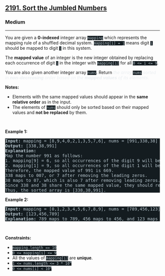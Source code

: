 <h2><a href="https://leetcode.com/problems/sort-the-jumbled-numbers/">2191. Sort the Jumbled Numbers</a></h2><h3>Medium</h3><hr><div style="border-color: rgb(91, 119, 134) !important;"><p style="border-color: rgb(92, 122, 137) !important;">You are given a <strong style="border-color: rgb(92, 122, 137) !important;">0-indexed</strong> integer array <code style="background-color: rgb(20, 28, 32) !important; color: rgb(183, 198, 205) !important; border-color: rgb(84, 109, 121) !important;">mapping</code> which represents the mapping rule of a shuffled decimal system. <code style="background-color: rgb(20, 28, 32) !important; color: rgb(183, 198, 205) !important; border-color: rgb(84, 109, 121) !important;">mapping[i] = j</code> means digit <code style="background-color: rgb(20, 28, 32) !important; color: rgb(183, 198, 205) !important; border-color: rgb(84, 109, 121) !important;">i</code> should be mapped to digit <code style="background-color: rgb(20, 28, 32) !important; color: rgb(183, 198, 205) !important; border-color: rgb(84, 109, 121) !important;">j</code> in this system.</p>

<p style="border-color: rgb(92, 122, 137) !important;">The <strong style="border-color: rgb(92, 122, 137) !important;">mapped value</strong> of an integer is the new integer obtained by replacing each occurrence of digit <code style="background-color: rgb(20, 28, 32) !important; color: rgb(183, 198, 205) !important; border-color: rgb(84, 109, 121) !important;">i</code> in the integer with <code style="background-color: rgb(20, 28, 32) !important; color: rgb(183, 198, 205) !important; border-color: rgb(84, 109, 121) !important;">mapping[i]</code> for all <code style="background-color: rgb(20, 28, 32) !important; color: rgb(183, 198, 205) !important; border-color: rgb(84, 109, 121) !important;">0 &lt;= i &lt;= 9</code>.</p>

<p style="border-color: rgb(92, 122, 137) !important;">You are also given another integer array <code style="background-color: rgb(20, 28, 32) !important; color: rgb(183, 198, 205) !important; border-color: rgb(84, 109, 121) !important;">nums</code>. Return <em style="color: rgb(234, 238, 241) !important; border-color: rgb(92, 122, 137) !important;">the array </em><code style="background-color: rgb(20, 28, 32) !important; color: rgb(183, 198, 205) !important; border-color: rgb(84, 109, 121) !important;">nums</code><em style="color: rgb(234, 238, 241) !important; border-color: rgb(92, 122, 137) !important;"> sorted in <strong style="border-color: rgb(92, 122, 137) !important;">non-decreasing</strong> order based on the <strong style="border-color: rgb(92, 122, 137) !important;">mapped values</strong> of its elements.</em></p>

<p style="border-color: rgb(92, 122, 137) !important;"><strong style="border-color: rgb(92, 122, 137) !important;">Notes:</strong></p>

<ul style="border-color: rgb(91, 119, 134) !important;">
	<li style="border-color: rgb(92, 122, 137) !important;">Elements with the same mapped values should appear in the <strong style="border-color: rgb(92, 122, 137) !important;">same relative order</strong> as in the input.</li>
	<li style="border-color: rgb(92, 122, 137) !important;">The elements of <code style="background-color: rgb(20, 28, 32) !important; color: rgb(183, 198, 205) !important; border-color: rgb(84, 109, 121) !important;">nums</code> should only be sorted based on their mapped values and <strong style="border-color: rgb(92, 122, 137) !important;">not be replaced</strong> by them.</li>
</ul>

<p style="border-color: rgb(92, 122, 137) !important;">&nbsp;</p>
<p style="border-color: rgb(92, 122, 137) !important;"><strong class="example" style="border-color: rgb(92, 122, 137) !important;">Example 1:</strong></p>

<pre style="background-color: rgb(20, 28, 32) !important; color: rgb(183, 198, 206) !important; border-color: rgb(83, 109, 122) !important;"><strong style="border-color: rgb(91, 119, 134) !important;">Input:</strong> mapping = [8,9,4,0,2,1,3,5,7,6], nums = [991,338,38]
<strong style="border-color: rgb(91, 119, 134) !important;">Output:</strong> [338,38,991]
<strong style="border-color: rgb(91, 119, 134) !important;">Explanation:</strong> 
Map the number 991 as follows:
1. mapping[9] = 6, so all occurrences of the digit 9 will become 6.
2. mapping[1] = 9, so all occurrences of the digit 1 will become 9.
Therefore, the mapped value of 991 is 669.
338 maps to 007, or 7 after removing the leading zeros.
38 maps to 07, which is also 7 after removing leading zeros.
Since 338 and 38 share the same mapped value, they should remain in the same relative order, so 338 comes before 38.
Thus, the sorted array is [338,38,991].
</pre>

<p style="border-color: rgb(92, 122, 137) !important;"><strong class="example" style="border-color: rgb(92, 122, 137) !important;">Example 2:</strong></p>

<pre style="background-color: rgb(20, 28, 32) !important; color: rgb(183, 198, 206) !important; border-color: rgb(83, 109, 122) !important;"><strong style="border-color: rgb(91, 119, 134) !important;">Input:</strong> mapping = [0,1,2,3,4,5,6,7,8,9], nums = [789,456,123]
<strong style="border-color: rgb(91, 119, 134) !important;">Output:</strong> [123,456,789]
<strong style="border-color: rgb(91, 119, 134) !important;">Explanation:</strong> 789 maps to 789, 456 maps to 456, and 123 maps to 123. Thus, the sorted array is [123,456,789].
</pre>

<p style="border-color: rgb(92, 122, 137) !important;">&nbsp;</p>
<p style="border-color: rgb(92, 122, 137) !important;"><strong style="border-color: rgb(92, 122, 137) !important;">Constraints:</strong></p>

<ul style="border-color: rgb(92, 122, 137) !important;">
	<li style="border-color: rgb(92, 122, 137) !important;"><code style="background-color: rgb(20, 28, 32) !important; color: rgb(183, 198, 205) !important; border-color: rgb(84, 109, 121) !important;">mapping.length == 10</code></li>
	<li style="border-color: rgb(92, 122, 137) !important;"><code style="background-color: rgb(20, 28, 32) !important; color: rgb(183, 198, 205) !important; border-color: rgb(84, 109, 121) !important;">0 &lt;= mapping[i] &lt;= 9</code></li>
	<li style="border-color: rgb(92, 122, 137) !important;">All the values of <code style="background-color: rgb(20, 28, 32) !important; color: rgb(183, 198, 205) !important; border-color: rgb(84, 109, 121) !important;">mapping[i]</code> are <strong style="border-color: rgb(92, 122, 137) !important;">unique</strong>.</li>
	<li style="border-color: rgb(92, 122, 137) !important;"><code style="background-color: rgb(20, 28, 32) !important; color: rgb(183, 198, 205) !important; border-color: rgb(84, 109, 121) !important;">1 &lt;= nums.length &lt;= 3 * 10<sup style="border-color: rgb(92, 120, 133) !important;">4</sup></code></li>
	<li style="border-color: rgb(92, 122, 137) !important;"><code style="background-color: rgb(20, 28, 32) !important; color: rgb(183, 198, 205) !important; border-color: rgb(84, 109, 121) !important;">0 &lt;= nums[i] &lt; 10<sup style="border-color: rgb(92, 120, 133) !important;">9</sup></code></li>
</ul>
</div>